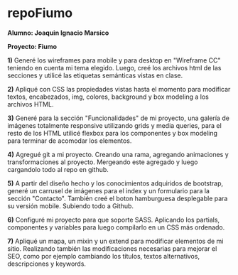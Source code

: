 # repoFiumo

**Alumno: Joaquin Ignacio Marsico**

**Proyecto: Fiumo**

**1)** Generé los wireframes para mobile y para desktop en "Wireframe CC" teniendo en cuenta mi tema elegido. Luego, creé los archivos html de las secciones y utilicé las etiquetas semánticas vistas en clase.

**2)** Apliqué con CSS las propiedades vistas hasta el momento para modificar textos, encabezados, img, colores, background y box modeling a los archivos HTML.

**3)** Generé para la sección "Funcionalidades" de mi proyecto, una galería de imágenes totalmente responsive utilizando grids y media queries, para el resto de los HTML utilicé flexbox para los componentes y box modeling para terminar de acomodar los elementos.

**4)** Agregué git a mi proyecto. Creando una rama, agregando animaciones y transformaciones al proyecto. Mergeando este agregado y luego cargandolo todo al repo en github.

**5)** A partir del diseño hecho y los conocimientos adquiridos de bootstrap, generé un carrusel de imágenes para el index y un formulario para la sección "Contacto". También creé el boton hamburguesa desplegable para su versión mobile. Subiendo todo a Github.

**6)** Configuré mi proyecto para que soporte SASS. Aplicando los partials, componentes y variables para luego compilarlo en un CSS más ordenado.

**7)** Apliqué un mapa, un mixin y un extend para modificar elementos de mi sitio. Realizando también las modificaciones necesarias para mejorar el SEO, como por ejemplo cambiando los títulos, textos alternativos, descripciones y keywords.